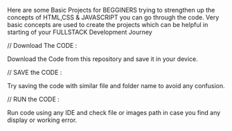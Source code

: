Here are some Basic Projects for BEGGINERS trying to strengthen up the concepts of HTML,CSS & JAVASCRIPT you can go through the code. Very basic concepts are
used to create the projects which can be helpful in starting of your FULLSTACK Development Journey

// Download The CODE :

Download the Code from this repository and save it in your device.

// SAVE the CODE :

Try saving the code with similar file and folder name to avoid any confusion.

// RUN the CODE :

Run code using any IDE and check file or images path in case you find any display or working error.
